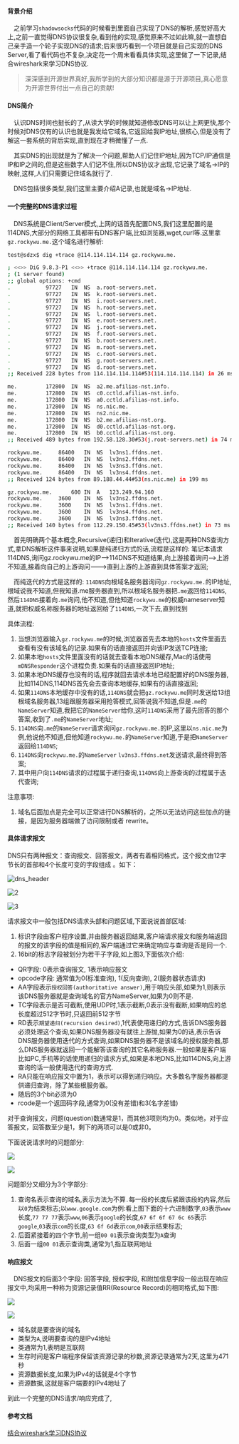 #### 背景介绍

&emsp;之前学习`shadowsocks`代码的时候看到里面自己实现了DNS的解析,感觉好高大上,之前一直觉得DNS协议很复杂,看到他的实现,感觉原来不过如此嘛,就一直想自己亲手造一个轮子实现DNS的请求;后来很巧看到一个项目就是自己实现的DNS Server,看了看代码也不复杂,决定花一个周末看看具体实现,这里做了一下记录,结合wireshark来学习DNS协议.

> 深深感到开源世界真好,我所学到的大部分知识都是源于开源项目,真心愿意为开源世界付出一点自己的贡献!

#### DNS简介

&emsp;认识DNS时间也挺长的了,从读大学的时候就知道修改DNS可以让上网更快,那个时候对DNS仅有的认识也就是我发给它域名,它返回给我IP地址,很核心,但是没有了解这一套系统的背后实现,直到现在才稍微懂了一点.

&emsp;其实DNS的出现就是为了解决一个问题,帮助人们记住IP地址,因为TCP/IP通信是IP和IP之间的,但是这些数字人们记不住,所以DNS协议才出现,它记录了域名→IP的映射,这样,人们只需要记住域名就行了.

&emsp;DNS包括很多类型,我们这里主要介绍A记录,也就是域名→IP地址.


#### 一个完整的DNS请求过程

&emsp;DNS系统是Client/Server模式,上网的话首先配置DNS,我们这里配置的是114DNS,大部分的网络工具都带有DNS客户端,比如浏览器,wget,curl等.这里拿`gz.rockywu.me.`这个域名进行解析:

```bash
test@sdzx$ dig +trace @114.114.114.114 gz.rockywu.me.

; <<>> DiG 9.8.3-P1 <<>> +trace @114.114.114.114 gz.rockywu.me.
; (1 server found)
;; global options: +cmd
.			97727	IN	NS	a.root-servers.net.
.			97727	IN	NS	k.root-servers.net.
.			97727	IN	NS	i.root-servers.net.
.			97727	IN	NS	h.root-servers.net.
.			97727	IN	NS	l.root-servers.net.
.			97727	IN	NS	e.root-servers.net.
.			97727	IN	NS	j.root-servers.net.
.			97727	IN	NS	f.root-servers.net.
.			97727	IN	NS	b.root-servers.net.
.			97727	IN	NS	m.root-servers.net.
.			97727	IN	NS	c.root-servers.net.
.			97727	IN	NS	g.root-servers.net.
.			97727	IN	NS	d.root-servers.net.
;; Received 228 bytes from 114.114.114.114#53(114.114.114.114) in 26 ms

me.			172800	IN	NS	a2.me.afilias-nst.info.
me.			172800	IN	NS	c0.cctld.afilias-nst.info.
me.			172800	IN	NS	a0.cctld.afilias-nst.info.
me.			172800	IN	NS	ns.nic.me.
me.			172800	IN	NS	ns2.nic.me.
me.			172800	IN	NS	b2.me.afilias-nst.org.
me.			172800	IN	NS	d0.cctld.afilias-nst.org.
me.			172800	IN	NS	b0.cctld.afilias-nst.org.
;; Received 489 bytes from 192.58.128.30#53(j.root-servers.net) in 74 ms

rockywu.me.		86400	IN	NS	lv3ns1.ffdns.net.
rockywu.me.		86400	IN	NS	lv3ns2.ffdns.net.
rockywu.me.		86400	IN	NS	lv3ns3.ffdns.net.
rockywu.me.		86400	IN	NS	lv3ns4.ffdns.net.
;; Received 124 bytes from 89.188.44.44#53(ns.nic.me) in 199 ms

gz.rockywu.me.		600	IN	A	123.249.94.160
rockywu.me.		3600	IN	NS	lv3ns2.ffdns.net.
rockywu.me.		3600	IN	NS	lv3ns1.ffdns.net.
rockywu.me.		3600	IN	NS	lv3ns4.ffdns.net.
rockywu.me.		3600	IN	NS	lv3ns3.ffdns.net.
;; Received 140 bytes from 112.29.150.45#53(lv3ns3.ffdns.net) in 73 ms

```

&emsp;首先明确两个基本概念,Recursive(递归)和Iterative(迭代),这是两种DNS查询方式,拿DNS解析这件事来说明,如果是纯递归方式的话,流程是这样的: 笔记本请求114DNS,询问gz.rockywu.me的IP-->114DNS不知道结果,向上游接着询问-->上游不知道,接着向自己的上游询问--->直到上游的上游直到具体答案才返回;

&emsp;而纯迭代的方式是这样的: `114DNS`向根域名服务器询问`gz.rockywu.me.`的IP地址,根域说我不知道,但我知道.me服务器直到,所以根域名服务器把`.me`返回给`114DNS`,然后`114DNS`接着向`.me`询问,他不知道,但他知道`rockywu.me`的权威nameserver知道,就把权威名称服务器的地址返回给了`114DNS`,一次下去,直到找到

具体流程:

1. 当想浏览器输入`gz.rockywu.me`的时候,浏览器首先去本地的`hosts`文件里面去查看有没有该域名的记录.如果有的话直接返回并向该IP发送TCP连接;
2. 如果本地`hosts`文件里面没有的话就去查看本地DNS缓存,Mac的话使用`mDNSResponder`这个进程负责.如果有的话直接返回IP地址;
3. 如果本地DNS缓存也没有的话,程序就回去请求本地已经配置好的DNS服务器,比如114DNS,114DNS首先会去查询本地缓存,如果有的话直接返回;
4. 如果`114DNS`本地缓存中没有的话,`114DNS`就会把`gz.rockywu.me`同时发送给13组根域名服务器,13组跟服务器采用抢答模式,回答说我不知道,但是`.me`的`NameServer`知道,我把它的`NameServer`给你,这时`114DNS`采用了最先回答的那个答案,收到了`.me`的`NameServer`地址;
5. `114DNS`向`.me`的`NameServer`请求询问`gz.rockywu.me.`的IP,这里以`ns.nic.me`为例,他说他不知道,但他知道`rockywu.me.`的`NameServer`知道,于是把`NameServer`返回给`114DNS`;
6. `114DNS`向`rockywu.me.`的`NameServer` `lv3ns3.ffdns.net`发送请求,最终得到答案;
7. 其中用户向`114DNS`请求的过程属于递归查询,`114DNS`向上游查询的过程属于迭代查询;

注意事项:

1. 域名后面加点是完全可以正常进行DNS解析的，之所以无法访问这些加点的链接，是因为服务器端做了访问限制或者 rewrite。

#### 具体请求报文

DNS只有两种报文：查询报文、回答报文，两者有着相同格式，这个报文由12字节长的首部和4个长度可变的字段组成 。如下：

![dns_header](https://raw.githubusercontent.com/hellorocky/blog/master/picture/11.dns_header.png)

![2](https://raw.githubusercontent.com/hellorocky/blog/master/picture/12.dns_header_marked.png)

![3](https://raw.githubusercontent.com/hellorocky/blog/master/picture/13.DNS_Header_flag.png)

请求报文中一般包括DNS请求头部和问题区域,下面说说首部区域:

1. 标识字段由客户程序设置,并由服务器返回结果,客户端请求报文和服务端返回的报文的该字段的值是相同的,客户端通过它来确定响应与查询是否是同一个.
2. 16bit的标志字段被划分为若干子字段,如上图3,下面依次介绍:
 * QR字段: 0表示查询报文, 1表示响应报文
 * opcode字段: 通常值为0(标准查询), 1(反向查询), 2(服务器状态请求)
 * AA字段表示`授权回答(authoritative answer)`,用于响应头部,如果为1,则表示该DNS服务器就是查询域名的官方NameServer,如果为0则不是.
 * TC字段表示是否可截断,使用UDP时,1表示截断,0表示没有截断,如果响应的总长度超过512字节时,只返回前512字节
 * RD表示`期望递归(recursion desired)`,1代表使用递归的方式,告诉DNS服务器必须处理这个查询,如果DNS服务器没有就往上游抛,如果为0的话,表示告诉DNS服务器使用迭代的方式查询,如果DNS服务器不是该域名的授权服务器,那么DNS服务器就返回一个能解答该查询的其它名称服务器.一般如果是客户端比如PC,手机等的话使用递归的请求方式,如果是本地DNS,比如114DNS,向上游查询的话一般使用迭代的查询方式.
 * RA只能在响应报文中置为1，表示可以得到递归响应。大多数名字服务器都提供递归查询，除了某些根服务器。
 * 随后的3个bit必须为0
 * rcode是一个返回码字段,通常为0(没有差错)和3(名字差错)

 对于查询报文，问题(question)数通常是1，而其他3项则均为0。类似地，对于应答报文，回答数至少是1，剩下的两项可以是0或非0。
 
 下面说说请求时的问题部分:
 
 ![](https://raw.githubusercontent.com/hellorocky/blog/master/picture/14.DNS_question.png)
 
 ![](https://raw.githubusercontent.com/hellorocky/blog/master/picture/14.DNS_wireshark_qustion.png)
 
 问题部分又细分为3个字部分:
 
 1. 查询名表示查询的域名,表示方法为不算`.`每一段的长度后紧跟该段的内容,然后以`0`为结束标志;以`www.google.com`为例:看上图下面的十六进制数字,`03`表示`www`长度,`77 77 77`表示`www`,`06`表示`google`的长度,`67 6f 6f 67 6c 65`表示`google`,`03`表示`com`的长度,`63 6f 6d`表示`com`,`00`表示结束标志;
 2. 后面紧接着的四个字节,前一组`00 01`表示查询类型为`A`查询
 3. 后面一组`00 01`表示查询类,通常为1,指互联网地址


#### 响应报文

&emsp;DNS报文的后面3个字段: 回答字段, 授权字段, 和附加信息字段一般出现在响应报文中,均采用一种称为资源记录值RR(Resource Record)的相同格式,如下图:

![](https://raw.githubusercontent.com/hellorocky/blog/master/picture/15.RR.png)

![](https://raw.githubusercontent.com/hellorocky/blog/master/picture/16.DNS_resp.png)

* 域名就是要查询的域名
* 类型为`A`,说明要查询的是IPv4地址
* 类通常为1,表明是互联网
* 生存时间是客户端程序保留该资源记录的秒数,资源记录通常为2天,这里为471秒
* 资源数据长度,如果为IPv4的话就是4个字节
* 资源数据,这就是客户端要的IPv4地址了


到此一个完整的DNS请求/响应完成了,

#### 参考文档

[结合wireshark学习DNS协议](http://blog.csdn.net/hunanchenxingyu/article/details/21488291)
